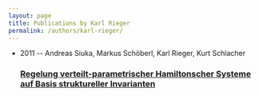 ```yaml
---
layout: page
title: Publications by Karl Rieger
permalink: /authors/karl-rieger/
---
```


<ul class="post-list">
<li><span class='post-meta'>2011 -- Andreas Siuka, Markus Schöberl, Karl Rieger, Kurt Schlacher</span><h3><a class='post-link' href='../../regelung-verteilt-parametrischer-hamiltonscher-systeme-auf-basis-struktureller-invarianten'>Regelung verteilt-parametrischer Hamiltonscher Systeme auf Basis struktureller Invarianten</a></h3></li>

</ul>
